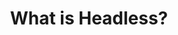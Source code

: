 ---
title: What is Headless?
description: Keep hearing that buzz word headless get thrown around, but don't quite fully understand it?  I'm taking a fun look at how to explain headless solutions in this video.  I hope this helps clear up headless!
video: 8M16E8fNSE4
tags: [Informational]
---